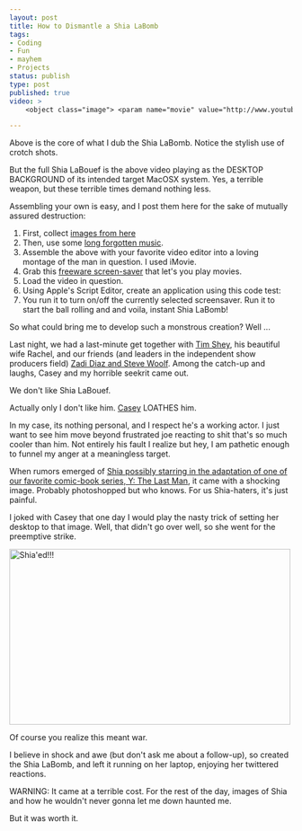 ```yaml
--- 
layout: post
title: How to Dismantle a Shia LaBomb
tags: 
- Coding
- Fun
- mayhem
- Projects
status: publish
type: post
published: true
video: >
    <object class="image"> <param name="movie" value="http://www.youtube.com/v/o8XanqiBnOI"> </param> <embed src="http://www.youtube.com/v/o8XanqiBnOI" type="application/x-shockwave-flash"> </embed> </object>

---
```


Above is the core of what I dub the Shia LaBomb. Notice the stylish use of crotch shots.

But the full Shia LaBouef is the above video playing as the DESKTOP BACKGROUND of its intended target MacOSX system. Yes, a terrible weapon, but these terrible times demand nothing less.

Assembling your own is easy, and I post them here for the sake of mutually assured destruction:

1. First, collect <a href="http://www.shialabeouf.us/">images from here</a>
1. Then, use some <a href="http://www.youtube.com/watch?v=eBGIQ7ZuuiU">long forgotten music</a>.
1. Assemble the above with your favorite video editor into a loving montage of the man in question. I used iMovie.
1. Grab this <a href="http://s.sudre.free.fr/Software/SaveHollywood.html">freeware screen-saver</a> that let's you play movies.
1. Load the video in question.
1. Using Apple's Script Editor, create an application using this code test:
   <script src="https://gist.github.com/3350546.js"> </script>
1. You run it to turn on/off the currently selected screensaver. Run it to start the ball rolling and and voila, instant Shia LaBomb!


So what could bring me to develop such a monstrous creation? Well ...

Last night, we had a last-minute get together with <a href="http://shey.net/">Tim Shey</a>, his beautiful wife Rachel, and our friends (and leaders in the independent show producers field) <a href="http://epicfu.com/">Zadi Diaz and Steve Woolf</a>. Among the catch-up and laughs, Casey and my horrible seekrit came out.

We don't like Shia LaBouef.

Actually only I don't like him. <a href="http://caseymckinnon.com/">Casey</a> LOATHES him.

In my case, its nothing personal, and I respect he's a working actor. I just want to see him move beyond frustrated joe reacting to shit that's so much cooler than him. Not entirely his fault I realize but hey, I am pathetic enough to funnel my anger at a meaningless target.

When rumors emerged of <a href="http://io9.com/5028007/shia-the-last-man-in-2010">Shia possibly starring in the adaptation of one of our favorite comic-book series, Y: The Last Man</a>, it came with a shocking image. Probably photoshopped but who knows. For us Shia-haters, it's just painful.

I joked with Casey that one day I would play the nasty trick of setting her desktop to that image. Well, that didn't go over well, so she went for the preemptive strike.

<a href="http://www.flickr.com/photos/coderonin/2845044562/" title="Shia'ed!!! by Rudy Jahchan, on Flickr" class="image"><img src="http://farm4.static.flickr.com/3211/2845044562_1a99984e15.jpg" width="500" height="313" alt="Shia'ed!!!" /></a>

Of course you realize this meant war.

I believe in shock and awe (but don't ask me about a follow-up), so created the Shia LaBomb, and left it running on her laptop, enjoying her twittered reactions.

WARNING: It came at a terrible cost. For the rest of the day, images of Shia and how he wouldn't never gonna let me down haunted me.

But it was worth it.
